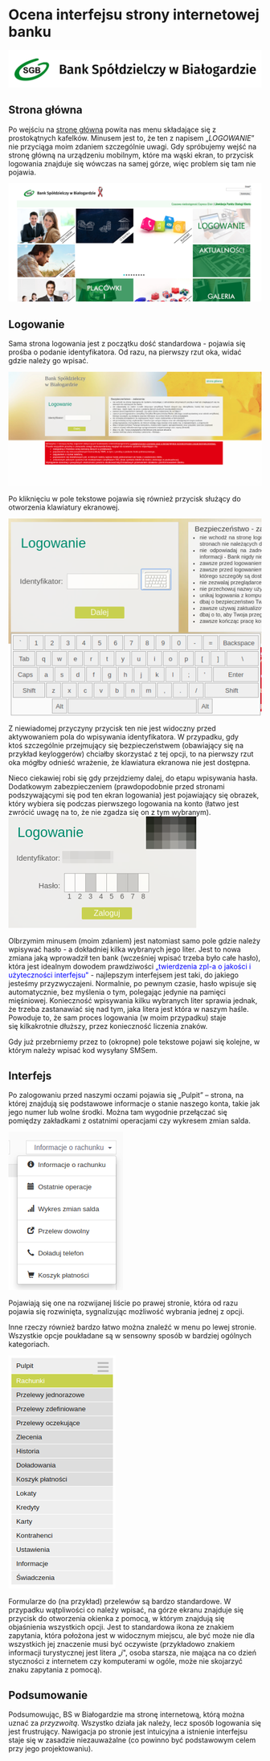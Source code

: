 # Ocena interfejsu strony internetowej banku
![logo](./img/logo.png)

## Strona główna

Po wejściu na [stronę główną](https://bsbialogard.pl) powita nas menu składające się z prostokątnych kafelków. Minusem jest to, że ten z napisem „*LOGOWANIE*” nie przyciąga moim zdaniem szczególnie uwagi. Gdy spróbujemy wejść na stronę główną na urządzeniu mobilnym, które ma wąski ekran, to przycisk logowania znajduje się wówczas na samej górze, więc problem się tam nie pojawia.

![main](./img/main.png)

## Logowanie

Sama strona logowania jest z początku dość standardowa - pojawia się prośba o podanie identyfikatora. Od razu, na pierwszy rzut oka, widać gdzie należy go wpisać.

![login](./img/login_id.png)

Po kliknięciu w pole tekstowe pojawia się również przycisk służący do otworzenia klawiatury ekranowej.

![keyboard](./img/login_screen_keyboard.png)

Z niewiadomej przyczyny przycisk ten nie jest widoczny przed aktywowaniem pola do wpisywania identyfikatora. W przypadku, gdy ktoś szczególnie przejmujący się bezpieczeństwem (obawiający się na przykład keyloggerów) chciałby skorzystać z tej opcji, to na pierwszy rzut oka mógłby odnieść wrażenie, że klawiatura ekranowa nie jest dostępna.

Nieco ciekawiej robi się gdy przejdziemy dalej, do etapu wpisywania hasła. Dodatkowym zabezpieczeniem (prawdopodobnie przed stronami podszywającymi się pod ten ekran logowania) jest pojawiający się obrazek, który wybiera się podczas pierwszego logowania na konto (łatwo jest zwrócić uwagę na to, że nie zgadza się on z tym wybranym).
![passwd](./img/login_password.png)

Olbrzymim minusem (moim zdaniem) jest natomiast samo pole gdzie należy wpisywać hasło - a dokładniej kilka wybranych jego liter. Jest to nowa zmiana jaką wprowadził ten bank (wcześniej wpisać trzeba było całe hasło), która jest idealnym dowodem prawdziwości <span style="color:blue">„twierdzenia zpl-a o jakości i użyteczności interfejsu"</span> - najlepszym interfejsem jest taki, do jakiego jesteśmy przyzwyczajeni. Normalnie, po pewnym czasie, hasło wpisuje się automatycznie, bez myślenia o tym, polegając jedynie na pamięci mięśniowej. Konieczność wpisywania kilku wybranych liter sprawia jednak, że trzeba zastanawiać się nad tym, jaka litera jest która w naszym haśle. Powoduje to, że sam proces logowania (w moim przypadku) staje się kilkakrotnie dłuższy, przez konieczność liczenia znaków.

Gdy już przebrniemy przez to (okropne) pole tekstowe pojawi się kolejne, w którym należy wpisać kod wysyłany SMSem.

## Interfejs

Po zalogowaniu przed naszymi oczami pojawia się „Pulpit” – strona, na której znajdują się podstawowe informacje o stanie naszego konta, takie jak jego numer lub wolne środki. Można tam wygodnie przełączać się pomiędzy zakładkami z ostatnimi operacjami czy wykresem zmian salda. 

![pulpit](./img/pulpit.png)

Pojawiają się one na rozwijanej liście po prawej stronie, która od razu pojawia się rozwinięta, sygnalizując możliwość wybrania jednej z opcji.

Inne rzeczy również bardzo łatwo można znaleźć w menu po lewej stronie. Wszystkie opcje poukładane są w sensowny sposób w bardziej ogólnych kategoriach.

![pulpit](./img/menu.png)

Formularze do (na przykład) przelewów są bardzo standardowe. W przypadku wątpliwości co należy wpisać, na górze ekranu znajduje się przycisk do otworzenia okienka z pomocą, w którym znajdują się objaśnienia wszystkich opcji. Jest to standardowa ikona ze znakiem zapytania, która położona jest w widocznym miejscu, ale być może nie dla wszystkich jej znaczenie musi być oczywiste (przykładowo znakiem informacji turystycznej jest litera „*i*", osoba starsza, nie mająca na co dzień styczności z internetem czy komputerami w ogóle, może nie skojarzyć znaku zapytania z pomocą).

## Podsumowanie

Podsumowując, BS w Białogardzie ma stronę internetową, którą można uznać za *przyzwoitą*. Wszystko działa jak należy, lecz sposób logowania się jest frustrujący. Nawigacja po stronie jest intuicyjna a istnienie interfejsu staje się w zasadzie niezauważalne (co powinno być podstawowym celem przy jego projektowaniu).